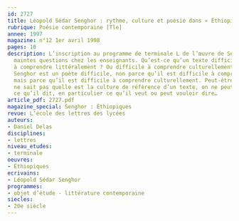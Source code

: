 ```yaml
---
id: 2727
title: Léopold Sédar Senghor : rythme, culture et poésie dans « Éthiopiques »
rubrique: Poésie contemporaine [Tle]
annee: 1997
magazine: n°12 1er avril 1998
pages: 10
description: L’inscription au programme de terminale L de l’œuvre de Senghor a soulevé
  maintes questions chez les enseignants. Qu’est-ce qu’un texte difficile ? Difficile
  à comprendre littéralement ? Ou difficile à comprendre culturellement ? En effet,
  Senghor est un poète difficile, non parce qu’il est difficile à comprendre littéralement,
  mais parce qu’il est difficile à comprendre culturellement. Peut-être que, si l’on
  ne sait pas quelle est la culture de référence d’un texte, on ne peut vraiment comprendre
  ce qu’il dit, en particulier ce qu’il veut ou peut vouloir dire…
article_pdf: 2727.pdf
magazine_special: Senghor : Éthiopiques
revue: L’école des lettres des lycées
auteurs:
- Daniel Delas
disciplines:
- lettres
niveau_etudes:
- terminale
oeuvres:
- Éthiopiques
ecrivains:
- Léopold Sédar Senghor
programmes:
- objet d’étude - littérature contemporaine
siecles:
- 20e siècle
---
```

